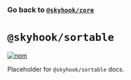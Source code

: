### Go back to [`@skyhook/core`](../)

# `@skyhook/sortable`

[![npm](https://img.shields.io/npm/v/@skyhook/sortable.svg)](https://www.npmjs.com/package/@skyhook/sortable)

Placeholder for `@skyhook/sortable` docs.
